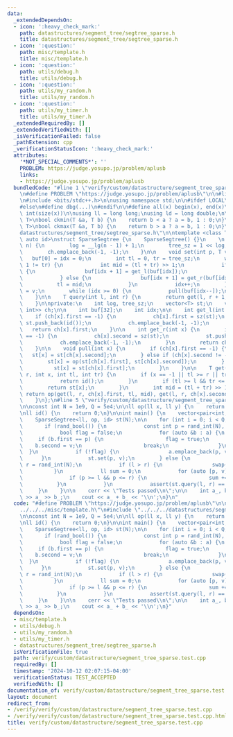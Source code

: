 ```yaml
---
data:
  _extendedDependsOn:
  - icon: ':heavy_check_mark:'
    path: datastructures/segment_tree/segtree_sparse.h
    title: datastructures/segment_tree/segtree_sparse.h
  - icon: ':question:'
    path: misc/template.h
    title: misc/template.h
  - icon: ':question:'
    path: utils/debug.h
    title: utils/debug.h
  - icon: ':question:'
    path: utils/my_random.h
    title: utils/my_random.h
  - icon: ':question:'
    path: utils/my_timer.h
    title: utils/my_timer.h
  _extendedRequiredBy: []
  _extendedVerifiedWith: []
  _isVerificationFailed: false
  _pathExtension: cpp
  _verificationStatusIcon: ':heavy_check_mark:'
  attributes:
    '*NOT_SPECIAL_COMMENTS*': ''
    PROBLEM: https://judge.yosupo.jp/problem/aplusb
    links:
    - https://judge.yosupo.jp/problem/aplusb
  bundledCode: "#line 1 \"verify/custom/datastructure/segment_tree_sparse.test.cpp\"\
    \n#define PROBLEM \"https://judge.yosupo.jp/problem/aplusb\"\n\n#line 1 \"misc/template.h\"\
    \n#include <bits/stdc++.h>\n\nusing namespace std;\n\n#ifdef LOCAL\n#include <utils>\n\
    #else\n#define dbg(...)\n#endif\n\n#define all(x) begin(x), end(x)\n#define sz(x)\
    \ int(size(x))\n\nusing ll = long long;\nusing ld = long double;\n\ntemplate <class\
    \ T>\nbool ckmin(T &a, T b) {\n    return b < a ? a = b, 1 : 0;\n}\ntemplate <class\
    \ T>\nbool ckmax(T &a, T b) {\n    return b > a ? a = b, 1 : 0;\n}\n#line 2 \"\
    datastructures/segment_tree/segtree_sparse.h\"\n\ntemplate <class T, auto op,\
    \ auto id>\nstruct SparseSegtree {\n    SparseSegtree() {}\n    \n    SparseSegtree(int\
    \ n) {\n        log = __lg(n - 1) + 1;\n        tree_sz = 1 << log;\n        st.push_back(id());\n\
    \        ch.emplace_back(-1, -1);\n    }\n\n    void set(int p, T v) {\n     \
    \   buf[0] = idx = 0;\n        int tl = 0, tr = tree_sz;\n        while (tl +\
    \ 1 != tr) {\n            int mid = (tl + tr) >> 1;\n            if (p < mid)\
    \ {\n                buf[idx + 1] = get_l(buf[idx]);\n                tr = mid;\n\
    \            } else {\n                buf[idx + 1] = get_r(buf[idx]);\n     \
    \           tl = mid;\n            }\n            idx++;\n        }\n        st[buf[idx--]]\
    \ = v;\n        while (idx >= 0) {\n            pull(buf[idx--]);\n        }\n\
    \    }\n\n    T query(int l, int r) {\n        return get(l, r + 1, 0, 0, tree_sz);\n\
    \    }\n\nprivate:\n    int log, tree_sz;\n    vector<T> st;\n    vector<pair<int,\
    \ int>> ch;\n\n    int buf[32];\n    int idx;\n\n    int get_l(int x) {\n    \
    \    if (ch[x].first == -1) {\n            ch[x].first = sz(st);\n           \
    \ st.push_back(id());\n            ch.emplace_back(-1, -1);\n        }\n     \
    \   return ch[x].first;\n    }\n\n    int get_r(int x) {\n        if (ch[x].second\
    \ == -1) {\n            ch[x].second = sz(st);\n            st.push_back(id());\n\
    \            ch.emplace_back(-1, -1);\n        }\n        return ch[x].second;\n\
    \    }\n\n    void pull(int x) {\n        if (ch[x].first == -1) {\n         \
    \   st[x] = st[ch[x].second];\n        } else if (ch[x].second != -1) {\n    \
    \        st[x] = op(st[ch[x].first], st[ch[x].second]);\n        } else {\n  \
    \          st[x] = st[ch[x].first];\n        }\n    }\n\n    T get(int l, int\
    \ r, int x, int tl, int tr) {\n        if (x == -1 || tl >= r || tr <= l) {\n\
    \            return id();\n        }\n        if (tl >= l && tr <= r) {\n    \
    \        return st[x];\n        }\n        int mid = (tl + tr) >> 1;\n       \
    \ return op(get(l, r, ch[x].first, tl, mid), get(l, r, ch[x].second, mid, tr));\n\
    \    }\n};\n#line 5 \"verify/custom/datastructure/segment_tree_sparse.test.cpp\"\
    \n\nconst int N = 1e9, Q = 5e4;\n\nll op(ll x, ll y) {\n    return x + y;\n}\n\
    \nll id() {\n    return 0;\n}\n\nint main() {\n    vector<pair<int, int>> a;\n\
    \    SparseSegtree<ll, op, id> st(N);\n\n    for (int i = 0; i < Q; i++) {\n \
    \       if (rand_bool()) {\n            const int p = rand_int(N), v = rand_int(1e9);\n\
    \            bool flag = false;\n            for (auto &b : a) {\n           \
    \     if (b.first == p) {\n                    flag = true;\n                \
    \    b.second = v;\n                    break;\n                }\n          \
    \  }\n            if (!flag) {\n                a.emplace_back(p, v);\n      \
    \      }\n            st.set(p, v);\n        } else {\n            int l = rand_int(N),\
    \ r = rand_int(N);\n            if (l > r) {\n                swap(l, r);\n  \
    \          }\n            ll sum = 0;\n            for (auto [p, v] : a) {\n \
    \               if (p >= l && p <= r) {\n                    sum += v;\n     \
    \           }\n            }\n            assert(st.query(l, r) == sum);\n   \
    \     }\n    }\n\n    cerr << \"Tests passed\\n\";\n\n    int a_, b_;\n    cin\
    \ >> a_ >> b_;\n    cout << a_ + b_ << '\\n';\n}\n"
  code: "#define PROBLEM \"https://judge.yosupo.jp/problem/aplusb\"\n\n#include \"\
    ../../../misc/template.h\"\n#include \"../../../datastructures/segment_tree/segtree_sparse.h\"\
    \n\nconst int N = 1e9, Q = 5e4;\n\nll op(ll x, ll y) {\n    return x + y;\n}\n\
    \nll id() {\n    return 0;\n}\n\nint main() {\n    vector<pair<int, int>> a;\n\
    \    SparseSegtree<ll, op, id> st(N);\n\n    for (int i = 0; i < Q; i++) {\n \
    \       if (rand_bool()) {\n            const int p = rand_int(N), v = rand_int(1e9);\n\
    \            bool flag = false;\n            for (auto &b : a) {\n           \
    \     if (b.first == p) {\n                    flag = true;\n                \
    \    b.second = v;\n                    break;\n                }\n          \
    \  }\n            if (!flag) {\n                a.emplace_back(p, v);\n      \
    \      }\n            st.set(p, v);\n        } else {\n            int l = rand_int(N),\
    \ r = rand_int(N);\n            if (l > r) {\n                swap(l, r);\n  \
    \          }\n            ll sum = 0;\n            for (auto [p, v] : a) {\n \
    \               if (p >= l && p <= r) {\n                    sum += v;\n     \
    \           }\n            }\n            assert(st.query(l, r) == sum);\n   \
    \     }\n    }\n\n    cerr << \"Tests passed\\n\";\n\n    int a_, b_;\n    cin\
    \ >> a_ >> b_;\n    cout << a_ + b_ << '\\n';\n}"
  dependsOn:
  - misc/template.h
  - utils/debug.h
  - utils/my_random.h
  - utils/my_timer.h
  - datastructures/segment_tree/segtree_sparse.h
  isVerificationFile: true
  path: verify/custom/datastructure/segment_tree_sparse.test.cpp
  requiredBy: []
  timestamp: '2024-10-12 02:07:15-04:00'
  verificationStatus: TEST_ACCEPTED
  verifiedWith: []
documentation_of: verify/custom/datastructure/segment_tree_sparse.test.cpp
layout: document
redirect_from:
- /verify/verify/custom/datastructure/segment_tree_sparse.test.cpp
- /verify/verify/custom/datastructure/segment_tree_sparse.test.cpp.html
title: verify/custom/datastructure/segment_tree_sparse.test.cpp
---
```

